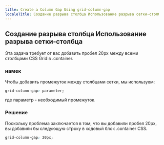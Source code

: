 ```yaml
---
title: Create a Column Gap Using grid-column-gap
localeTitle: Создание разрыва столбца Использование разрыва сетки-столбца
---
```

## Создание разрыва столбца Использование разрыва сетки-столбца

Эта задача требует от вас добавить пробел 20px между всеми столбцами CSS Grid в .container.

### намек

Чтобы добавить промежуток между столбцами сетки, мы используем:

```css
grid-column-gap: parameter; 
```

где параметр - необходимый промежуток.

### Решение

Поскольку проблема заключается в том, что вы добавили пробел 20px, вы добавили бы следующую строку в кодовый блок .container CSS.

```css
grid-column-gap: 20px; 

```